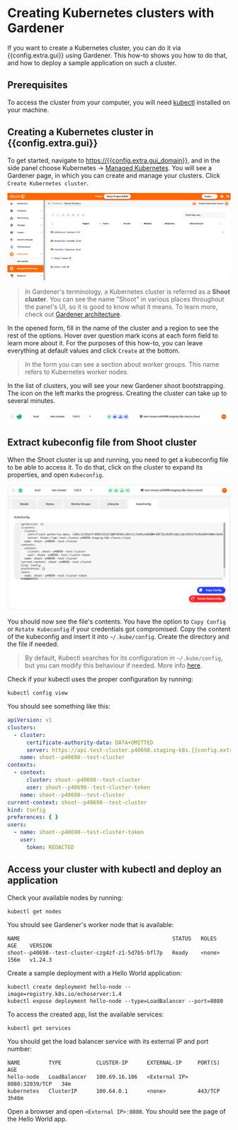 # Creating Kubernetes clusters with Gardener

If you want to create a Kubernetes cluster, you can do it via
{{config.extra.gui}} using Gardener. This how-to shows you how to do
that, and how to deploy a sample application on such a cluster.

## Prerequisites

To access the cluster from your computer, you will need
[kubectl](https://kubernetes.io/docs/tasks/tools/#kubectl) installed
on your machine.

## Creating a Kubernetes cluster in {{config.extra.gui}}

To get started, navigate to <https://{{config.extra.gui_domain}}>, and
in the side panel choose Kubernetes → [Managed
Kubernetes](https://{{config.extra.gui_domain}}/containers/gardener).
You will see a Gardener page, in which you can create and manage your
clusters. Click `Create Kubernetes cluster`.

![Gardener page in {{config.extra.gui}}](assets/gardener_page.png)

> In Gardener's terminology, a Kubernetes cluster is referred as a
> **Shoot cluster**. You can see the name "Shoot" in various places
> throughout the panel's UI, so it is good to know what it means. To
> learn more, check out [Gardener
> architecture](https://gardener.cloud/docs/gardener/concepts/architecture/).

In the opened form, fill in the name of the cluster and a region to
see the rest of the options. Hover over question mark icons at each
form field to learn more about it. For the purposes of this how-to,
you can leave everything at default values and click `Create` at the
bottom.

> In the form you can see a section about worker groups. This name
> refers to Kubernetes worker nodes.

In the list of clusters, you will see your new Gardener shoot
bootstrapping. The icon on the left marks the progress. Creating the
cluster can take up to several minutes.

![Shoot cluster bootstrapping](assets/shoot_bootstrapping.png)

## Extract kubeconfig file from Shoot cluster

When the Shoot cluster is up and running, you need to get a kubeconfig
file to be able to access it. To do that, click on the cluster to
expand its properties, and open `Kubeconfig`.

![Kubeconfig in Gardener Shoot view](assets/shoot_kubeconfig.png)

You should now see the file's contents. You have the option to `Copy
Config` or `Rotate Kubeconfig` if your credentials got compromised.
Copy the content of the kubeconfig and insert it into
`~/.kube/config`. Create the directory and the file if needed.

> By default, Kubectl searches for its configuration in
> `~/.kube/config`, but you can modify this behaviour if needed. More
> info
> [here](https://kubernetes.io/docs/concepts/configuration/organize-cluster-access-kubeconfig/).

Check if your kubectl uses the proper configuration by running:

```shell
kubectl config view
```

You should see something like this:

```yaml
apiVersion: v1
clusters:
  - cluster:
      certificate-authority-data: DATA+OMITTED
      server: https://api.test-cluster.p40698.staging-k8s.{{config.extra.gui_domain}}
    name: shoot--p40698--test-cluster
contexts:
  - context:
      cluster: shoot--p40698--test-cluster
      user: shoot--p40698--test-cluster-token
    name: shoot--p40698--test-cluster
current-context: shoot--p40698--test-cluster
kind: Config
preferences: { }
users:
  - name: shoot--p40698--test-cluster-token
    user:
      token: REDACTED
```

## Access your cluster with kubectl and deploy an application

Check your available nodes by running:

```shell
kubectl get nodes
```

You should see Gardener's worker node that is available:

```console
NAME                                                STATUS   ROLES    AGE    VERSION
shoot--p40698--test-cluster-czg4zf-z1-5d7b5-bfl7p   Ready    <none>   156m   v1.24.3
```

Create a sample deployment with a Hello World application:

```shell
kubectl create deployment hello-node --image=registry.k8s.io/echoserver:1.4
kubectl expose deployment hello-node --type=LoadBalancer --port=8080
```

To access the created app, list the available services:

```shell
kubectl get services
```

You should get the load balancer service with its external IP and port
number:

```console
NAME         TYPE           CLUSTER-IP      EXTERNAL-IP     PORT(S)          AGE
hello-node   LoadBalancer   100.69.16.106   <External IP>   8080:32039/TCP   34m
kubernetes   ClusterIP      100.64.0.1      <none>          443/TCP          3h46m
```

Open a browser and open ```<External IP>:8080```. You should see the
page of the Hello World app.
